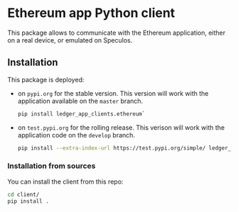 # Ethereum app Python client

This package allows to communicate with the Ethereum application, either on a
real device, or emulated on Speculos.

## Installation

This package is deployed:

- on `pypi.org` for the stable version. This version will work with the
  application available on the `master` branch.
  ```bash
  pip install ledger_app_clients.ethereum`
  ```
- on `test.pypi.org` for the rolling release. This verison will work with the
  application code on the `develop` branch.
  ```bash
  pip install --extra-index-url https://test.pypi.org/simple/ ledger_app_clients.ethereum`
  ```

### Installation from sources

You can install the client from this repo:

```bash
cd client/
pip install .
```

